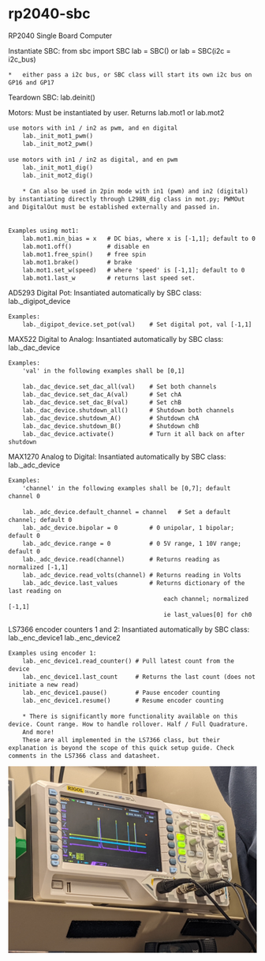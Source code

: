 # rp2040-sbc
RP2040 Single Board Computer

Instantiate SBC:
	from sbc import SBC
	lab = SBC()
	or
	lab = SBC(i2c = i2c_bus)

	*	either pass a i2c bus, or SBC class will start its own i2c bus on GP16 and GP17

Teardown SBC:
	lab.deinit()


Motors:
	Must be instantiated by user.
	Returns lab.mot1 or lab.mot2

	use motors with in1 / in2 as pwm, and en digital
		lab._init_mot1_pwm()
		lab._init_mot2_pwm()

	use motors with in1 / in2 as digital, and en pwm
		lab._init_mot1_dig()
		lab._init_mot2_dig()

		* Can also be used in 2pin mode with in1 (pwm) and in2 (digital) by instantiating directly through L298N_dig class in mot.py; PWMOut and DigitalOut must be established externally and passed in.


	Examples using mot1:
		lab.mot1.min_bias = x	# DC bias, where x is [-1,1]; default to 0
		lab.mot1.off()			# disable en
		lab.mot1.free_spin()	# free spin
		lab.mot1.brake()		# brake
		lab.mot1.set_w(speed)	# where 'speed' is [-1,1]; default to 0
		lab.mot1.last_w			# returns last speed set.

AD5293 Digital Pot:
	Insantiated automatically by SBC class:
		lab._digipot_device
	
	Examples:
		lab._digipot_device.set_pot(val)	# Set digital pot, val [-1,1]


MAX522 Digital to Analog:
	Insantiated automatically by SBC class:
		lab._dac_device

	Examples:
		'val' in the following examples shall be [0,1]

		lab._dac_device.set_dac_all(val)	# Set both channels
		lab._dac_device.set_dac_A(val)		# Set chA
		lab._dac_device.set_dac_B(val)		# Set chB
		lab._dac_device.shutdown_all()		# Shutdown both channels
		lab._dac_device.shutdown_A()		# Shutdown chA
		lab._dac_device.shutdown_B()		# Shutdown chB
		lab._dac_device.activate()			# Turn it all back on after shutdown

MAX1270 Analog to Digital:
	Insantiated automatically by SBC class:
		lab._adc_device
	
	Examples:
		'channel' in the following examples shall be [0,7]; default channel 0

		lab._adc_device.default_channel = channel	# Set a default channel; default 0
		lab._adc_device.bipolar	= 0			# 0 unipolar, 1 bipolar; default 0
		lab._adc_device.range = 0			# 0 5V range, 1 10V range; default 0
		lab._adc_device.read(channel)		# Returns reading as normalized [-1,1]
		lab._adc_device.read_volts(channel)	# Returns reading in Volts
		lab._adc_device.last_values			# Returns dictionary of the last reading on
												each channel; normalized [-1,1]
												ie last_values[0] for ch0


LS7366 encoder counters 1 and 2:
	Insantiated automatically by SBC class:
		lab._enc_device1
		lab._enc_device2

	Examples using encoder 1:
		lab._enc_device1.read_counter()	# Pull latest count from the device
		lab._enc_device1.last_count		# Returns the last count (does not initiate a new read)
		lab._enc_device1.pause()		# Pause encoder counting
		lab._enc_device1.resume()		# Resume encoder counting

		* There is significantly more functionality available on this device. Count range. How to handle rollover. Half / Full Quadrature.
		And more!
		These are all implemented in the LS7366 class, but their explanation is beyond the scope of this quick setup guide. Check comments in the LS7366 class and datasheet.




![picture](https://github.com/pmmccorkell-usna/rp2040-sbc/blob/main/media/oscope.jpg)
